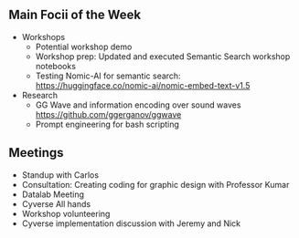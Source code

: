 ## Main Focii of the Week
- Workshops
  - Potential workshop demo
  - Workshop prep: Updated and executed Semantic Search workshop notebooks
  - Testing Nomic-AI for semantic search:  https://huggingface.co/nomic-ai/nomic-embed-text-v1.5
- Research
  - GG Wave and information encoding over sound waves https://github.com/ggerganov/ggwave
  - Prompt engineering for bash scripting

## Meetings
- Standup with Carlos
- Consultation: Creating coding for graphic design with Professor Kumar
- Datalab Meeting
- Cyverse All hands
- Workshop volunteering
- Cyverse implementation discussion with Jeremy and Nick
